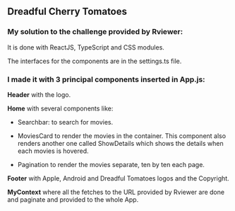 ## Dreadful Cherry Tomatoes

### My solution to the challenge provided by Rviewer:

It is done with ReactJS, TypeScript and CSS modules.

The interfaces for the components are in the settings.ts file.

### I made it with 3 principal components inserted in App.js:

**Header** with the logo.

**Home** with several components like:

- Searchbar: to search for movies.

- MoviesCard to render the movies in the container. This component also renders another one called ShowDetails which shows the details when each movies is hovered.

- Pagination to render the movies separate, ten by ten each page.


**Footer** with Apple, Android and Dreadful Tomatoes logos and the Copyright.

**MyContext** where all the fetches to the URL provided by Rviewer are done and paginate and provided to the whole App.